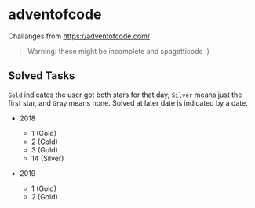 # adventofcode
Challanges from https://adventofcode.com/

> Warning: these might be incomplete and spagetticode :)

## Solved Tasks
`Gold` indicates the user got both stars for that day, `Silver` means just the first star, and `Gray` means none.
Solved at later date is indicated by a date.

* 2018
    - 1 (Gold)
    - 2 (Gold)
    - 3 (Gold)
    - 14 (Silver)

* 2019
    - 1 (Gold)
    - 2 (Gold)



[both]: <https://via.placeholder.com/120/ffffff/ffff66?text=*>
[firstonly]: <https://via.placeholder.com/120/ffffff/666699?text=*>
[unlocked]: <https://via.placeholder.com/120/ffffff/333333?text=*>
   
